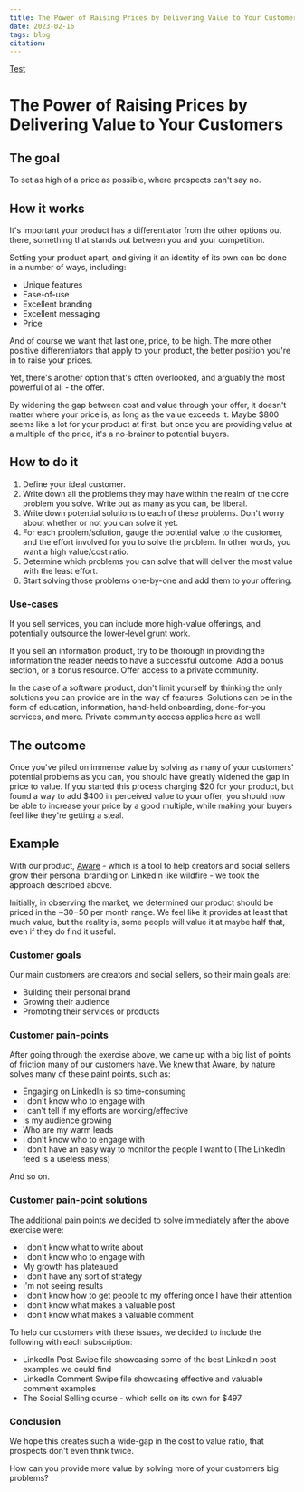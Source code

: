 ```yaml
---
title: The Power of Raising Prices by Delivering Value to Your Customers
date: 2023-02-16
tags: blog
citation: 
---
```


[Test](Test.md)

# The Power of Raising Prices by Delivering Value to Your Customers

## The goal

To set as high of a price as possible, where prospects can't say no.

## How it works

It's important your product has a differentiator from the other options out there, something that stands out between you and your competition.

Setting your product apart, and giving it an identity of its own can be done in a number of ways, including:
* Unique features
* Ease-of-use
* Excellent branding
* Excellent messaging
* Price

And of course we want that last one, price, to be high. The more other positive differentiators that apply to your product, the better position you're in to raise your prices.

Yet, there's another option that's often overlooked, and arguably the most powerful of all - the offer.

By widening the gap between cost and value through your offer, it doesn't matter where your price is, as long as the value exceeds it. Maybe $800 seems like a lot for your product at first, but once you are providing value at a multiple of the price, it's a no-brainer to potential buyers.

## How to do it

1. Define your ideal customer.
2. Write down all the problems they may have within the realm of the core problem you solve. Write out as many as you can, be liberal.
3. Write down potential solutions to each of these problems. Don't worry about whether or not you can solve it yet.
4. For each problem/solution, gauge the potential value to the customer, and the effort involved for you to solve the problem. In other words, you want a high value/cost ratio.
5. Determine which problems you can solve that will deliver the most value with the least effort.
6. Start solving those problems one-by-one and add them to your offering.

### Use-cases

If you sell services, you can include more high-value offerings, and potentially outsource the lower-level grunt work.

If you sell an information product, try to be thorough in providing the information the reader needs to have a successful outcome. Add a bonus section, or a bonus resource. Offer access to a private community.

In the case of a software product, don't limit yourself by thinking the only solutions you can provide are in the way of features. Solutions can be in the form of education, information, hand-held onboarding, done-for-you services, and more. Private community access applies here as well.

## The outcome

Once you've piled on immense value by solving as many of your customers' potential problems as you can, you should have greatly widened the gap in price to value. If you started this process charging $20 for your product, but found a way to add $400 in perceived value to your offer, you should now be able to increase your price by a good multiple, while making your buyers feel like they're getting a steal.

## Example

With our product, [Aware](https://www.useaware.co) - which is a tool to help creators and social sellers grow their personal branding on LinkedIn like wildfire - we took the approach described above.

Initially, in observing the market, we determined our product should be priced in the ~$30-$50 per month range. We feel like it provides at least that much value, but the reality is, some people will value it at maybe half that, even if they do find it useful.

### Customer goals

Our main customers are creators and social sellers, so their main goals are:
* Building their personal brand
* Growing their audience
* Promoting their services or products

### Customer pain-points

After going through the exercise above, we came up with a big list of points of friction many of our customers have. We knew that Aware, by nature solves many of these paint points, such as:
* Engaging on LinkedIn is so time-consuming
* I don't know who to engage with
* I can't tell if my efforts are working/effective
* Is my audience growing
* Who are my warm leads
* I don't know who to engage with
* I don't have an easy way to monitor the people I want to (The LinkedIn feed is a useless mess)

And so on.

### Customer pain-point solutions

The additional pain points we decided to solve immediately after the above exercise were:
* I don't know what to write about
* I don't know who to engage with
* My growth has plateaued
* I don't have any sort of strategy
* I'm not seeing results
* I don't know how to get people to my offering once I have their attention
* I don't know what makes a valuable post
* I don't know what makes a valuable comment

To help our customers with these issues, we decided to include the following with each subscription:
* LinkedIn Post Swipe file showcasing some of the best LinkedIn post examples we could find
* LinkedIn Comment Swipe file showcasing effective and valuable comment examples
* The Social Selling course - which sells on its own for $497

### Conclusion

We hope this creates such a wide-gap in the cost to value ratio, that prospects don't even think twice.

How can you provide more value by solving more of your customers big problems?


<!--

**Author's note:**
This approach is popularized by Alex Hormozi in $100M Offers

Opposes: [The best publicity is "free"](20230213172057.md)

-->
